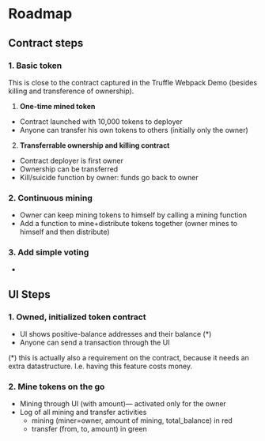 
# Roadmap

## Contract steps

### 1. Basic token

This is close to the contract captured in the Truffle Webpack Demo
(besides killing and transference of ownership).

1. **One-time mined token**
  * Contract launched with 10,000 tokens to deployer
  * Anyone can transfer his own tokens to others (initially only the owner)
2. **Transferrable ownership and killing contract**
  * Contract deployer is first owner
  * Ownership can be transferred
  * Kill/suicide function by owner: funds go back to owner



### 2. Continuous mining

* Owner can keep mining tokens to himself by calling a mining function
* Add a function to mine+distribute tokens together (owner mines to himself and then distribute)

### 3. Add simple voting

*

## UI Steps

### 1. Owned, initialized token contract

* UI shows positive-balance addresses and their balance (*)
* Anyone can send a transaction through the UI

(*) this is actually also a requirement on the contract, because it needs an extra datastructure. I.e. having this feature costs money.

### 2. Mine tokens on the go

* Mining through UI (with amount)— activated only for the owner
* Log of all mining and transfer activities
  * mining (miner=owner, amount of mining, total_balance) in red
  * transfer (from, to, amount) in green
